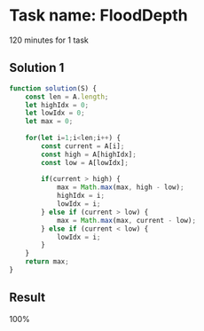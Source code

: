 # Task name: FloodDepth

120 minutes for 1 task

## Solution 1

```javascript
function solution(S) {
    const len = A.length;
    let highIdx = 0;
    let lowIdx = 0;
    let max = 0;
    
    for(let i=1;i<len;i++) {
        const current = A[i];
        const high = A[highIdx];
        const low = A[lowIdx];
        
        if(current > high) {
            max = Math.max(max, high - low);
            highIdx = i;
            lowIdx = i;
        } else if (current > low) {
            max = Math.max(max, current - low);
        } else if (current < low) {
            lowIdx = i;
        }
    }
    return max;
}
```

## Result 

100%